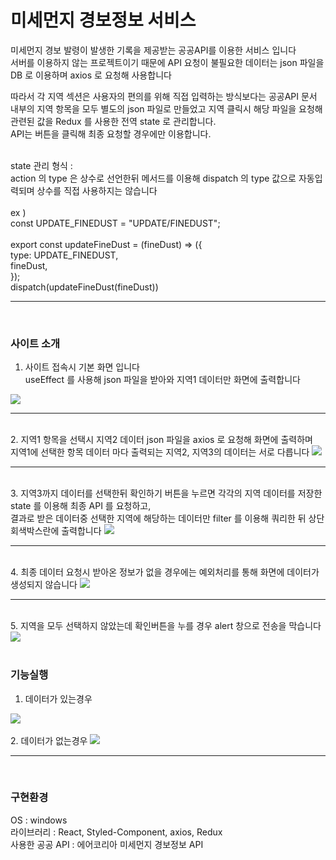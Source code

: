 # 미세먼지 경보정보 서비스

미세먼지 경보 발령이 발생한 기록을 제공받는 공공API를 이용한 서비스 입니다<br/>
서버를 이용하지 않는 프로젝트이기 때문에 API 요청이 불필요한 데이터는 json 파일을 DB 로 이용하며 axios 로 요청해 사용합니다

따라서 각 지역 섹션은 사용자의 편의를 위해 직접 입력하는 방식보다는 공공API 문서 내부의 지역 항목을 모두 별도의 json 파일로 만들었고
지역 클릭시 해당 파일을 요청해 관련된 값을 Redux 를 사용한 전역 state 로 관리합니다.
<br/>
API는 버튼을 클릭해 최종 요청할 경우에만 이용합니다.

<br/>
state 관리 형식 :<br/>
action 의 type 은 상수로 선언한뒤 메서드를 이용해 dispatch 의 type 값으로 자동입력되며
상수를 직접 사용하지는 않습니다
<br/>
<br/>
ex )<br/>
const UPDATE_FINEDUST = "UPDATE/FINEDUST";
<br/>
<br/>
export const updateFineDust = (fineDust) => ({<br/>
  type: UPDATE_FINEDUST,<br/>
  fineDust,<br/>
});
<br/>
dispatch(updateFineDust(fineDust))
<br/>
<hr />
<br/>

### 사이트 소개

1. 사이트 접속시 기본 화면 입니다<br/>
useEffect 를 사용해 json 파일을 받아와 지역1 데이터만 화면에 출력합니다
<img src="https://user-images.githubusercontent.com/69440128/202608342-41cd27c1-6071-4f9f-a78b-7011ea54f959.JPG" />
<hr />

<br/>
2. 지역1 항목을 선택시 지역2 데이터 json 파일을 axios 로 요청해 화면에 출력하며<br/>
지역1에 선택한 항목 데이터 마다 출력되는 지역2, 지역3의 데이터는 서로 다릅니다
<img src="https://user-images.githubusercontent.com/69440128/202608345-fec42d63-75cf-44ab-ae01-634da456cd04.JPG" />
<hr />

<br/>
3. 지역3까지 데이터를 선택한뒤 확인하기 버튼을 누르면 각각의 지역 데이터를 저장한 state 를 이용해 최종 API 를 요청하고,<br/>
결과로 받은 데이터중 선택한 지역에 해당하는 데이터만 filter 를 이용해 쿼리한 뒤 상단 회색박스란에 출력합니다
<img src="https://user-images.githubusercontent.com/69440128/202608346-805a3285-71de-4600-aaba-cbbb78daa721.JPG" />
<hr />


<br/>
4. 최종 데이터 요청시 받아온 정보가 없을 경우에는 예외처리를 통해 화면에 데이터가 생성되지 않습니다
<img src="https://user-images.githubusercontent.com/69440128/202608348-0f783b09-c78b-41ce-91ba-2d2340cb7fdd.JPG" />
<hr />


<br/>
5. 지역을 모두 선택하지 않았는데 확인버튼을 누를 경우 alert 창으로 전송을 막습니다
<img src="https://user-images.githubusercontent.com/69440128/202608337-d3803248-e575-423e-a7af-4e8aa048f374.JPG" />
<br/>
<br/>

### 기능실행
1. 데이터가 있는경우
<img src="https://user-images.githubusercontent.com/69440128/202831264-e4047f7a-e22a-434a-a310-c0b47b9d0cdc.gif" />
<br/>
<br/>
2. 데이터가 없는경우
<img src="https://user-images.githubusercontent.com/69440128/202831267-1e92dcd4-9650-423f-866a-af3421f68815.gif" />

<hr />
<br/>

### 구현환경

OS : windows<br/>
라이브러리 : React, Styled-Component, axios, Redux<br/>
사용한 공공 API : 에어코리아 미세먼지 경보정보 API     
